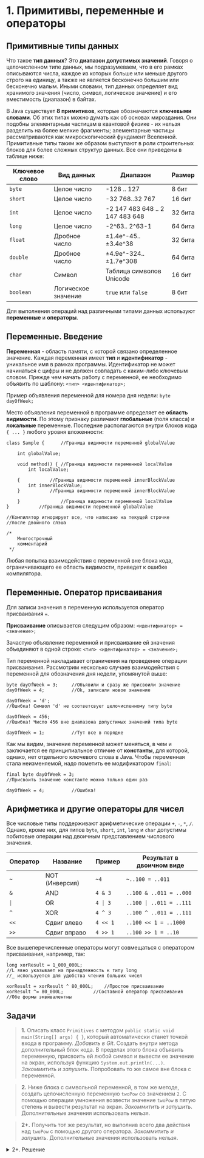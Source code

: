 # 1. Примитивы, переменные и операторы

## Примитивные типы данных
Что такое **тип данных**? Это **диапазон допустимых значений**. Говоря о целочисленном типе данных, мы подразумеваем, что в его рамках описываются числа, каждое из которых больше или меньше другого строго на единицу, а также не является бесконечно большим или бесконечно малым. Иными словами, тип данных определяет вид хранимого значения (число, символ, логическое значение) и его вместимость (диапазон) в байтах.

В Java существует **8 примитивов**, которые обозначаются **ключевыми словами**. Об этих типах можно думать как об основах мироздания. Они подобны элементарным частицам в квантовой физике - их нельзя разделить на более мелкие фрагменты; элементарные частицы рассматриваются как микроскопический фундамент Вселенной. Примитивные типы таким же образом выступают в роли строительных блоков для более сложных структур данных. Все они приведены в таблице ниже:

| Ключевое слово | Вид данных | Диапазон | Размер |
|----------------|------------|----------|--------|
|`byte`| Целое число|-128 .. 127| 8 бит |
|`short`|Целое число|-32 768..32 767| 16 бит|
|`int`|Целое число|-2 147 483 648 .. 2 147 483 648| 32 бита |
|`long`|Целое число|-2^63.. 2^63-1| 64 бита |
|`float`|Дробное число|±1.4e^-45..±3.4e^38| 32 бита |
|`double`|Дробное число|±4.9e^-324..±1.7e^308| 64 бита |
|`char`|Символ|Таблица символов Unicode|16 бит |
|`boolean`|Логическое значение|`true` или `false`|8 бит |

Для выполнения операций над различными типами данных используют **переменные** и **операторы**.

## Переменные. Введение
**Переменная** - область памяти, с которой связано определенное значение. Каждая переменная имеет **тип** и **идентификатор** - уникальное имя в рамках программы. Идентификатор не может начинаться с цифры  и не должен совпадать с каким-либо ключевым словом. Прежде чем начать работу с переменной, ее необходимо объявить по шаблону:
`<тип> <идентификатор>;`

Пример объявления переменной для номера дня недели:
`byte dayOfWeek;`

Место объявления переменной в программе определяет ее **область видимости**.  По этому признаку различают **глобальные** (поля класса) и **локальные** переменные. Последние располагаются внутри блоков кода `{ ... }` любого уровня вложенности:
```
class Sample {	    //Граница видимости переменной globalValue
	
    int globalValue;
 	
    void method() { //Граница видимости переменной localValue
        int localValue;
	 	
	{           //Граница видимости переменной innerBlockValue
	    int innerBlockValue;
	}           //Граница видимости переменной innerBlockValue
		   
    }	            //Граница видимости переменной localValue
}		    //Граница видимости переменной globalValue

//Компилятор игнорирует все, что написано на текущей строчке
//после двойного слэша

/*
	Многострочный
	комментарий	
 */ 
```

Любая попытка взаимодействия с переменной вне блока кода, ограничивающего ее область видимости, приведет к ошибке компилятора.

## Переменные. Оператор присваивания
Для записи значения в переменную используется оператор присваивания `=`.

**Присваивание** описывается следущим образом:
`<идентификатор> = <значение>;`

Зачастую объявление переменной и присваивание ей значения объединяют в одной строке:
`<тип> <идентификатор> = <значение>;`

Тип переменной накладывает ограничения на проведение операции присваивания. Рассмотрим несколько случаев взаимодействия с переменной для обозначения дня недели, упомянутой выше:
```
byte dayOfWeek = 3;		//Объявили и сразу же присвоили значение
dayOfWeek = 4;			//Ok, записали новое значение

dayOfWeek = 'd';			
//Ошибка! Символ 'd' не соответсвует целочисленному типу byte  	

dayOfWeek = 456;
//Ошибка! Число 456 вне диапазона допустимых значений типа byte 

dayOfWeek = 1;	   		//Тут все в порядке
```
Как мы видим, значение переменной может меняться, в чем и заключается ее принципиальное отличие от **константы**, для которой, однако, нет отдельного ключевого слова в Java. Чтобы переменная стала неизменяемой, надо пометить ее модификатором `final`:
```
final byte dayOfWeek = 3;  
//Присвоить значение константе можно только один раз

dayOfWeek = 4;   		//Ошибка!
```

## Арифметика и другие операторы для чисел
Все числовые типы поддерживают арифметические операции `+`, `-`, `*`, `/`. Однако, кроме них, для типов `byte`, `short`, `int`, `long` и `char` допустимы побитовые операции над двоичным представлением числового значения.

| Оператор | Название | Пример |Результат в двоичном виде
|----------------|------------|------------|-----------------------
|`~`|NOT (Инверсия)|`~4`|`~..100 = ..011`  
|`&`|AND|`4 & 3`|`..100 & ..011 = ..000`
|`⏐`|OR|`4 ⏐ 3`|`..100 ⏐ ..011 = ..111`
|`^`|XOR|`4 ^ 3`|`..100 ^ ..011 = ..111`
|`<<`|Сдвиг влево|`4 << 1`|`..100 << 1 = ..1000`
|`>>`|Сдвиг вправо|`4 >> 1`|`..100 >> 1 = ..10`

Все вышеперечисленные операторы могут совмещаться с оператором присваивания, например, так:
```
long xorResult = 1_000_000L;
//L явно указывает на принадлежность к типу long
//_ используется для удобства чтения больших чисел

xorResult = xorResult ^ 80_000L;	//Простое присваивание
xorResult ^= 80_000L;			//Составной оператор присваивания
//Обе формы эквивалентны
```
## Задачи

> **1.** Описать класс `Primitives` с методом `public static void main(String[] args) { }`, который автоматически станет точкой входа в программу. _Добавить в Git_. Создать внутри метода дополнительный блок кода. В пределах этого блока объявить переменную, присвоить ей любой символ и вывести ее значение на экран, используя функцию `System.out.println(...)`. _Закоммитить и запушить_. Попробовать то же самое вне блока с переменной.

> **2.** Ниже блока с символьной переменной, в том же методе, создать целочисленную переменную `twoPow` со значением `2`. С помощью операции умножения возвести значение `twoPow` в пятую степень и вывести результат на экран. _Закоммитить и запушить_. Дополнительные значения использовать нельзя.

> **2+.** Получить тот же результат, но выполнив всего два действия над `twoPow` с помощью другого оператора. _Закоммитить и запушить_. Дополнительные значения использовать нельзя. 


<details>
<summary>2+. Решение</summary>

```
  byte twoPow = 2;
  System.out.println(twoPow << twoPow << twoPow);
 ```
</details>

